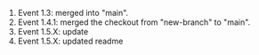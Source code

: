 <ol> 
  <li> Event 1.3: merged into "main".
  <li> Event 1.4.1: merged the checkout from "new-branch" to "main".
  <li> Event 1.5.X: update
  <li> Event 1.5.X: updated readme
</ol>
